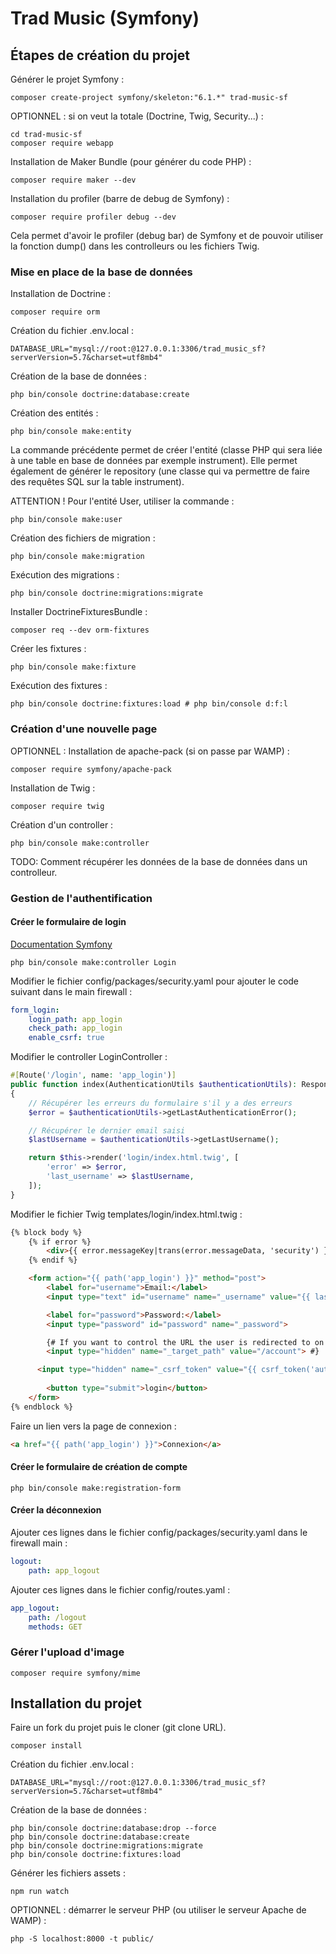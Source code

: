 # Trad Music (Symfony)

## Étapes de création du projet

Générer le projet Symfony :

```shell
composer create-project symfony/skeleton:"6.1.*" trad-music-sf
```

OPTIONNEL : si on veut la totale (Doctrine, Twig, Security...) :

```shell
cd trad-music-sf
composer require webapp
```

Installation de Maker Bundle (pour générer du code PHP) :

```shell
composer require maker --dev
```

Installation du profiler (barre de debug de Symfony) :

```shell
composer require profiler debug --dev
```

Cela permet d'avoir le profiler (debug bar) de Symfony et de pouvoir
utiliser la fonction dump() dans les controlleurs ou les fichiers Twig.

### Mise en place de la base de données

Installation de Doctrine :

```shell
composer require orm
```

Création du fichier .env.local :

```dotenv
DATABASE_URL="mysql://root:@127.0.0.1:3306/trad_music_sf?serverVersion=5.7&charset=utf8mb4"
```

Création de la base de données :

```shell
php bin/console doctrine:database:create
```

Création des entités :

```shell
php bin/console make:entity
```

La commande précédente permet de créer l'entité (classe PHP qui sera
liée à une table en base de données par exemple instrument). Elle permet
également de générer le repository (une classe qui va permettre de faire
des requêtes SQL sur la table instrument).

ATTENTION ! Pour l'entité User, utiliser la commande :

```shell
php bin/console make:user
```

Création des fichiers de migration :

```shell
php bin/console make:migration
```

Exécution des migrations :

```shell
php bin/console doctrine:migrations:migrate
```

Installer DoctrineFixturesBundle :

```shell
composer req --dev orm-fixtures
```

Créer les fixtures :

```shell
php bin/console make:fixture
```

Exécution des fixtures :

```shell
php bin/console doctrine:fixtures:load # php bin/console d:f:l
```

### Création d'une nouvelle page

OPTIONNEL : Installation de apache-pack (si on passe par WAMP) :

```shell
composer require symfony/apache-pack
```

Installation de Twig :

```shell
composer require twig
```

Création d'un controller :

```shell
php bin/console make:controller
```

TODO: Comment récupérer les données de la base de données dans un 
controlleur.

### Gestion de l'authentification

#### Créer le formulaire de login

[Documentation Symfony](https://symfony.com/doc/current/security.html#form-login)

```shell
php bin/console make:controller Login
```

Modifier le fichier config/packages/security.yaml
pour ajouter le code suivant dans le main firewall :
```yaml
form_login:
    login_path: app_login
    check_path: app_login
    enable_csrf: true
```

Modifier le controller LoginController :
```php
#[Route('/login', name: 'app_login')]
public function index(AuthenticationUtils $authenticationUtils): Response
{
    // Récupérer les erreurs du formulaire s'il y a des erreurs
    $error = $authenticationUtils->getLastAuthenticationError();

    // Récupérer le dernier email saisi
    $lastUsername = $authenticationUtils->getLastUsername();

    return $this->render('login/index.html.twig', [
        'error' => $error,
        'last_username' => $lastUsername,
    ]);
}
```

Modifier le fichier Twig templates/login/index.html.twig :
```html
{% block body %}
    {% if error %}
        <div>{{ error.messageKey|trans(error.messageData, 'security') }}</div>
    {% endif %}

    <form action="{{ path('app_login') }}" method="post">
        <label for="username">Email:</label>
        <input type="text" id="username" name="_username" value="{{ last_username }}">

        <label for="password">Password:</label>
        <input type="password" id="password" name="_password">

        {# If you want to control the URL the user is redirected to on success
        <input type="hidden" name="_target_path" value="/account"> #}

      <input type="hidden" name="_csrf_token" value="{{ csrf_token('authenticate') }}">
      
        <button type="submit">login</button>
    </form>
{% endblock %}
```

Faire un lien vers la page de connexion :
```html
<a href="{{ path('app_login') }}">Connexion</a>
```

#### Créer le formulaire de création de compte

```shell
php bin/console make:registration-form
```

#### Créer la déconnexion

Ajouter ces lignes dans le fichier config/packages/security.yaml
dans le firewall main :
```yaml
logout:
    path: app_logout
```

Ajouter ces lignes dans le fichier config/routes.yaml :
```yaml
app_logout:
    path: /logout
    methods: GET
```

### Gérer l'upload d'image

```shell
composer require symfony/mime
```

## Installation du projet

Faire un fork du projet puis le cloner (git clone URL).

```shell
composer install
```

Création du fichier .env.local :

```dotenv
DATABASE_URL="mysql://root:@127.0.0.1:3306/trad_music_sf?serverVersion=5.7&charset=utf8mb4"
```

Création de la base de données :

```shell
php bin/console doctrine:database:drop --force
php bin/console doctrine:database:create
php bin/console doctrine:migrations:migrate
php bin/console doctrine:fixtures:load
```

Générer les fichiers assets :

```shell
npm run watch
```

OPTIONNEL : démarrer le serveur PHP (ou utiliser le serveur Apache de WAMP) :

```shell
php -S localhost:8000 -t public/
```
